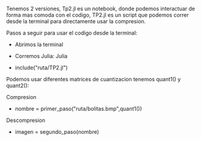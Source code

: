 Tenemos 2 versiones, Tp2.jl es un notebook, donde podemos interactuar de forma mas comoda con el codigo, TP2.jl es un script que podemos correr desde la terminal para directamente usar la compresion.

Pasos a seguir para usar el codigo desde la terminal: 

* Abrimos la terminal

* Corremos Julia: Julia 

* include("ruta/TP2.jl")

Podemos usar diferentes matrices de cuantizacion tenemos quant1() y quant2():

Compresion
* nombre = primer_paso("ruta/bolitas.bmp",quant1()) 

Descompresion
* imagen = segundo_paso(nombre)

